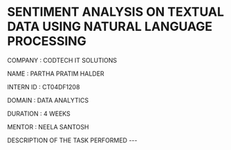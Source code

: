 # SENTIMENT ANALYSIS ON TEXTUAL DATA USING NATURAL LANGUAGE PROCESSING

COMPANY : CODTECH IT SOLUTIONS

NAME : PARTHA PRATIM HALDER

INTERN ID : CT04DF1208

DOMAIN : DATA ANALYTICS

DURATION : 4 WEEKS

MENTOR : NEELA SANTOSH

DESCRIPTION OF THE TASK PERFORMED ---

